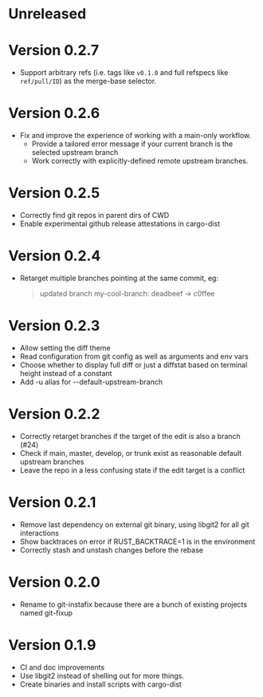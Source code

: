 # Unreleased

# Version 0.2.7

- Support arbitrary refs (i.e. tags like `v0.1.0` and full refspecs
  like `ref/pull/ID`) as the merge-base selector.

# Version 0.2.6

- Fix and improve the experience of working with a main-only workflow.
  - Provide a tailored error message if your current branch is the selected upstream branch
  - Work correctly with explicitly-defined remote upstream branches.

# Version 0.2.5

- Correctly find git repos in parent dirs of CWD
- Enable experimental github release attestations in cargo-dist

# Version 0.2.4

- Retarget multiple branches pointing at the same commit, eg:
  > updated branch my-cool-branch: deadbeef -> c0ffee

# Version 0.2.3

- Allow setting the diff theme
- Read configuration from git config as well as arguments and env vars
- Choose whether to display full diff or just a diffstat based on terminal
  height instead of a constant
- Add -u alias for --default-upstream-branch

# Version 0.2.2

- Correctly retarget branches if the target of the edit is also a branch (#24)
- Check if main, master, develop, or trunk exist as reasonable default upstream branches
- Leave the repo in a less confusing state if the edit target is a conflict

# Version 0.2.1

- Remove last dependency on external git binary, using libgit2 for all git interactions
- Show backtraces on error if RUST_BACKTRACE=1 is in the environment
- Correctly stash and unstash changes before the rebase

# Version 0.2.0

- Rename to git-instafix because there are a bunch of existing projects named git-fixup

# Version 0.1.9

- CI and doc improvements
- Use libgit2 instead of shelling out for more things.
- Create binaries and install scripts with cargo-dist
